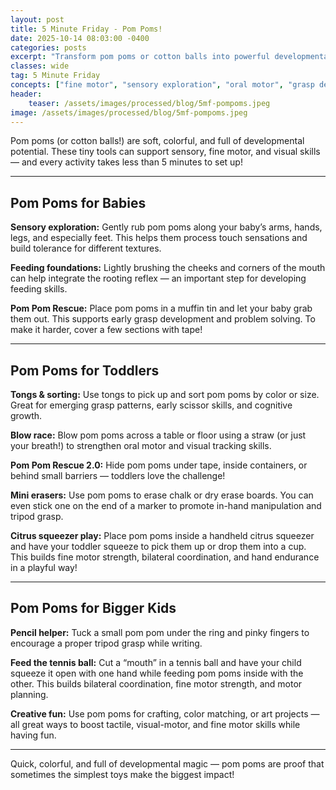 ```yaml
---
layout: post
title: 5 Minute Friday - Pom Poms!
date: 2025-10-14 08:03:00 -0400
categories: posts
excerpt: "Transform pom poms or cotton balls into powerful developmental tools! This 5 Minute Friday offers quick, sensory-rich activities for babies, toddlers, and big kids to boost fine motor, oral motor, and visual skills."
classes: wide
tag: 5 Minute Friday
concepts: ["fine motor", "sensory exploration", "oral motor", "grasp development", "bilateral coordination", "visual tracking", "play ideas"]
header:
    teaser: /assets/images/processed/blog/5mf-pompoms.jpeg
image: /assets/images/processed/blog/5mf-pompoms.jpeg
---
```


Pom poms (or cotton balls!) are soft, colorful, and full of developmental potential. These tiny tools can support sensory, fine motor, and visual skills — and every activity takes less than 5 minutes to set up!

------

## Pom Poms for Babies

**Sensory exploration:** Gently rub pom poms along your baby’s arms, hands, legs, and especially feet. This helps them process touch sensations and build tolerance for different textures.

**Feeding foundations:** Lightly brushing the cheeks and corners of the mouth can help integrate the rooting reflex — an important step for developing feeding skills.

**Pom Pom Rescue:** Place pom poms in a muffin tin and let your baby grab them out. This supports early grasp development and problem solving. To make it harder, cover a few sections with tape!

------

## Pom Poms for Toddlers

**Tongs & sorting:** Use tongs to pick up and sort pom poms by color or size. Great for emerging grasp patterns, early scissor skills, and cognitive growth.

**Blow race:** Blow pom poms across a table or floor using a straw (or just your breath!) to strengthen oral motor and visual tracking skills.

**Pom Pom Rescue 2.0:** Hide pom poms under tape, inside containers, or behind small barriers — toddlers love the challenge!

**Mini erasers:** Use pom poms to erase chalk or dry erase boards. You can even stick one on the end of a marker to promote in-hand manipulation and tripod grasp.

**Citrus squeezer play:** Place pom poms inside a handheld citrus squeezer and have your toddler squeeze to pick them up or drop them into a cup. This builds fine motor strength, bilateral coordination, and hand endurance in a playful way!

------

## Pom Poms for Bigger Kids

**Pencil helper:** Tuck a small pom pom under the ring and pinky fingers to encourage a proper tripod grasp while writing.

**Feed the tennis ball:** Cut a “mouth” in a tennis ball and have your child squeeze it open with one hand while feeding pom poms inside with the other. This builds bilateral coordination, fine motor strength, and motor planning.

**Creative fun:** Use pom poms for crafting, color matching, or art projects — all great ways to boost tactile, visual-motor, and fine motor skills while having fun.

------

Quick, colorful, and full of developmental magic — pom poms are proof that sometimes the simplest toys make the biggest impact!